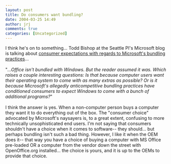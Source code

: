 ```yaml
---
layout: post
title: Do consumers want bundling?
date: 2004-03-25 14:49
author: jrj
comments: true
categories: [Uncategorized]
---
```

I think he's on to something... Todd Bishop at the Seattle PI's Microsoft blog is talking about <a href="http://blog.seattlepi.nwsource.com/microsoft/archives/002494.html" target="_blank">consumer expectations with regards to Microsoft's bundling practices</a>...
<br />
<br />"*...Office isn't bundled with Windows. But the reader assumed it was. Which raises a couple interesting questions: Is that because computer users want their operating system to come with as many extras as possible? Or is it because Microsoft's allegedly anticompetitive bundling practices have conditioned consumers to expect Windows to come with a bunch of additional programs?*"
<br />
<br />I think the answer is yes. When a non-computer person buys a computer they want it to do everything out of the box. The "consumer choice" advocated by Microsoft's naysayers is, to a great extent, confusing to more technically unsophisticated end users. I'm not saying that consumers shouldn't have a choice when it comes to software-- they should... but perhaps bundling isn't such a bad thing. However, I like it when the OEM does it-- that way you have a choice of buying a computer with MS Office pre-loaded OR a computer from the vendor down the street with OpenOffice.org installed... the choice is yours, and it is up to the OEMs to provide that choice.
